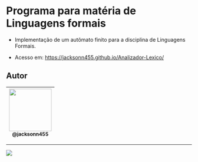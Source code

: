 Programa para matéria de Linguagens formais
===============================================

- Implementação de um autômato finito para a disciplina de Linguagens Formais.

- Acesso em: https://jacksonn455.github.io/Analizador-Lexico/

## Autor

 | [<img src="https://avatars1.githubusercontent.com/u/46221221?s=460&u=0d161e390cdad66e925f3d52cece6c3e65a23eb2&v=4" width=115><br><sub>@jacksonn455</sub>](https://github.com/jacksonn455) |
  | :---: |

--------------------
 ![](https://github.com/jacksonn455/Analizador-Lexico/blob/master/programa2.png)
